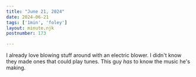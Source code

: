 ```yaml
---
title: "June 21, 2024"
date: 2024-06-21
tags: ['1min', 'foley']
layout: minute.njk
postnumber: 173

---
```


I already love blowing stuff around with an electric blower. I didn't know they made ones that could play tunes. This guy *has* to know the music he's making. 
